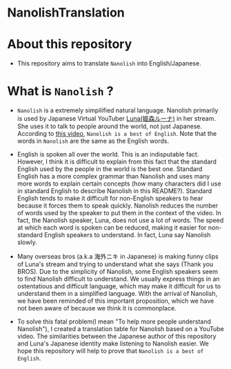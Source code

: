 # NanolishTranslation

# About this repository 

- This repository aims to translate `Nanolish` into English/Japanese.

# What is `Nanolish` ?

- `Nanolish` is a extremely simpilified natural language. Nanolish primarily is used by Japanese Virtual YouTuber [Luna(姫森ルーナ)](https://www.youtube.com/channel/UCa9Y57gfeY0Zro_noHRVrnw) in her stream. She uses it to talk to people around the world, not just Japanese. According to [this video](https://youtu.be/Z8_LqTzWNOg?t=138), `Nanolish is a best of English`. Note that the words in `Nanolish` are the same as the English words.

- English is spoken all over the world. This is an indisputable fact. However, I think it is difficult to explain from this fact that the standard English used by the people in the world is the best one. Standard English has a more complex grammar than Nanolish and uses many more words to explain certain concepts (how many characters did I use in standard English to describe Nanolish in this README?). Standard English tends to make it difficult for non-English speakers to hear because it forces them to speak quickly. Nanolish reduces the number of words used by the speaker to put them in the context of the video. In fact, the Nanolish speaker, Luna, does not use a lot of words. The speed at which each word is spoken can be reduced, making it easier for non-standard English speakers to understand. In fact, Luna say Nanolish slowly.
- Many overseas bros (a.k.a 海外ニキ in Japanese) is making funny clips of Luna's stream and trying to understand what she says (Thank you BROS). Due to the simplicity of Nanolish, some English speakers seem to find Nanolish difficult to understand. We usually express things in an ostentatious and difficult language, which may make it difficult for us to understand them in a simplified language. With the arrival of Nanolish, we have been reminded of this important proposition, which we have not been aware of because we think it is commonplace.
- To solve this fatal problem(I mean "To help more people understand Nanolish"), I created a translation table for Nanolish based on a YouTube video.
The similarities between the Japanese author of this repository and Luna's Japanese identity make listening to Nanolish easier. We hope this repository will help to prove that `Nanolish is a best of English`.